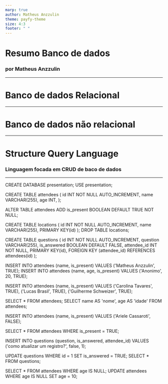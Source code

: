 ```yaml
---
marp: true
author: Matheus Anzzulin
theme: payfy-theme
size: 4:3
footer: " "
---
```

<!-- _class: lead -->
# Resumo Banco de dados
### por Matheus Anzzulin
---

# Banco de dados Relacional


---

# Banco de dados não relacional

---

# Structure Query Language

### Linguagem focada em CRUD de baco de dados

---

CREATE DATABASE presentation;
USE presentation;

CREATE TABLE attendees (
  id INT NOT NULL AUTO_INCREMENT,
  name VARCHAR(255),
  age INT,
);

ALTER TABLE attendees ADD is_present BOOLEAN DEFAULT TRUE NOT NULL;

CREATE TABLE locations (
  id INT NOT NULL AUTO_INCREMENT,
  name VARCHAR(255),
  PRIMARY KEY(id)
);
DROP TABLE locations;

CREATE TABLE questions (
  id INT NOT NULL AUTO_INCREMENT,
  question VARCHAR(255),
  is_answered BOOLEAN DEFAULT FALSE,
  attendee_id INT NOT NULL,
  PRIMARY KEY(id),
  FOREIGN KEY (attendee_id) REFERENCES attendees(id)
);

INSERT INTO attendees (name, is_present) VALUES ('Matheus Anzzulin', TRUE);
INSERT INTO attendees (name, age, is_present) VALUES ('Anonimo', 20, TRUE);

INSERT INTO attendees (name, is_present) VALUES
('Carolina Tavares', TRUE),
('Lucas Brasil', TRUE),
('Guilherme Schweizer', TRUE);

SELECT * FROM attendees;
SELECT name AS 'nome', age AS 'idade' FROM attendees;

INSERT INTO attendees (name, is_present) VALUES ('Ariele Cassaroti', FALSE);

SELECT * FROM attendees WHERE is_present = TRUE;

INSERT INTO questions (question, is_answered, attendee_id) VALUES ('como atualizar um registro?', false, 1);

UPDATE questions WHERE id = 1 SET is_answered = TRUE;
SELECT * FROM questions;

SELECT * FROM attendees WHERE age IS NULL;
UPDATE attendees WHERE age IS NULL SET age = 10;
